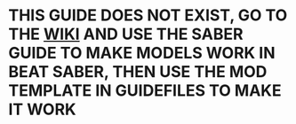 # THIS GUIDE DOES NOT EXIST, GO TO THE [WIKI](https://github.com/RedBrumbler/BMBFCustomSabers/wiki/RedBrumblers-Asset-Mod-Guide-Wiki) AND USE THE SABER GUIDE TO MAKE MODELS WORK IN BEAT SABER, THEN USE THE MOD TEMPLATE IN GUIDEFILES TO MAKE IT WORK
